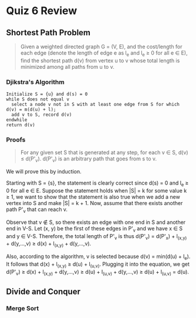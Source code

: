 # Quiz 6 Review

## Shortest Path Problem

> Given a weighted directed graph G = (V, E), and the cost/length for each edge (denote the length of edge e as l<sub>e</sub> and l<sub>e</sub> &geq; 0 for all e &in; E), find the shortest path d(v) from vertex u to v whose total length is minimized among all paths from u to v.

### Djikstra's Algorithm

```
Initialize S = {u} and d(s) = 0
while S does not equal v
  select a node v not in S with at least one edge from S for which d(v) = m(d(u) + l);
  add v to S, record d(v)
endwhile
return d(v)
```

### Proofs

> For any given set S that is generated at any step, for each v &in; S, d(v) &leq; d(P'<sub>v</sub>). d(P'<sub>v</sub>) is an arbitrary path that goes from s to v.

We will prove this by induction.

Starting with S = {s}, the statement is clearly correct since d(s) = 0 and l<sub>e</sub> &geq; 0 for all e &in; E. Suppose the statement holds when |S| = k for some value k &geq; 1, we want to show that the statement is also true when we add a new vertex into S and make |S| = k + 1. Now, assume that there exists another path P'<sub>v</sub> that can reach v.

Observe that v &notin; S, so there exists an edge with one end in S and another end in V-S. Let (x, y) be the first of these edges in P'<sub>v</sub> and we have x &in; S and y &in; V-S. Therefore, the total length of P'<sub>v</sub> is thus d(P'<sub>v</sub>) = d(P'<sub>x</sub>) + l<sub>(x,y)</sub> + d(y,...,v) &geq; d(x) + l<sub>(x,y)</sub> + d(y,...,v).

Also, according to the algorithm, v is selected because d(v) = min(d(u) + l<sub>e</sub>). It follows that d(x) + l<sub>(x,y)</sub> &geq; d(u) + l<sub>(u,v)</sub>. Plugging it into the equation, we get d(P'<sub>v</sub>) &geq; d(x) + l<sub>(x,y)</sub> + d(y,...,v) &geq; d(u) + l<sub>(u,v)</sub> + d(y,...,v) &geq; d(u) + l<sub>(u,v)</sub> = d(u).

## Divide and Conquer

### Merge Sort


